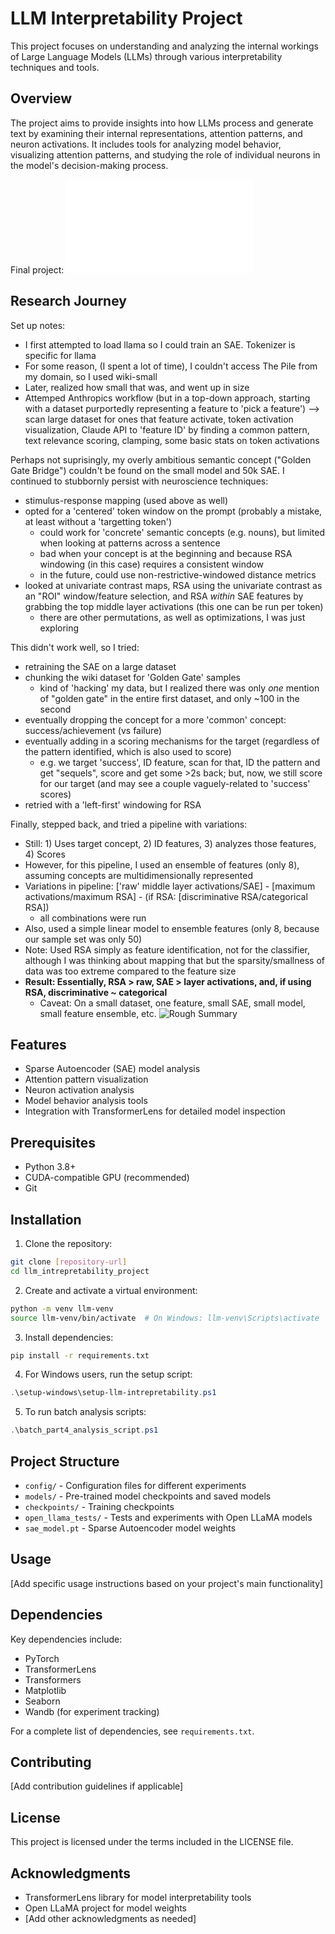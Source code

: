 # LLM Interpretability Project

This project focuses on understanding and analyzing the internal workings of Large Language Models (LLMs) through various interpretability techniques and tools.

## Overview

The project aims to provide insights into how LLMs process and generate text by examining their internal representations, attention patterns, and neuron activations. It includes tools for analyzing model behavior, visualizing attention patterns, and studying the role of individual neurons in the model's decision-making process.

Final project: ![ProjectSummary.md](ProjectSummary.md)

## Research Journey

Set up notes:
- I first attempted to load llama so I could train an SAE. Tokenizer is specific for llama
- For some reason, (I spent a lot of time), I couldn't access The Pile from my domain, so I used wiki-small
- Later, realized how small that was, and went up in size
- Attemped Anthropics workflow (but in a top-down approach, starting with a dataset purportedly representing a feature to 'pick a feature') --> scan large dataset for ones that feature activate, token activation visualization, Claude API to 'feature ID' by finding a common pattern, text relevance scoring, clamping, some basic stats on token activations

Perhaps not suprisingly, my overly ambitious semantic concept ("Golden Gate Bridge") couldn't be found on the small model and 50k SAE. I continued to stubbornly persist with neuroscience techniques:
- stimulus-response mapping (used above as well)
- opted for a 'centered' token window on the prompt (probably a mistake, at least without a 'targetting token')
  - could work for 'concrete' semantic concepts (e.g. nouns), but limited when looking at patterns across a sentence
  - bad when your concept is at the beginning and because RSA windowing (in this case) requires a consistent window
  - in the future, could use non-restrictive-windowed distance metrics
- looked at univariate contrast maps, RSA using the univariate contrast as an "ROI" window/feature selection, and RSA *within* SAE features by grabbing the top middle layer activations (this one can be run per token)
  - there are other permutations, as well as optimizations, I was just exploring

This didn't work well, so I tried:
- retraining the SAE on a large dataset
- chunking the wiki dataset for 'Golden Gate' samples
  - kind of 'hacking' my data, but I realized there was only *one* mention of "golden gate" in the entire first dataset, and only ~100 in the second
- eventually dropping the concept for a more 'common' concept: success/achievement (vs failure)
- eventually adding in a scoring mechanisms for the target (regardless of the pattern identified, which is also used to score)
  - e.g. we target 'success', ID feature, scan for that, ID the pattern and get "sequels", score and get some >2s back; but, now, we still score for our target (and may see a couple vaguely-related to 'success' scores)
- retried with a 'left-first' windowing for RSA

Finally, stepped back, and tried a pipeline with variations:
- Still: 1) Uses target concept, 2) ID features, 3) analyzes those features, 4) Scores
- However, for this pipeline, I used an ensemble of features (only 8), assuming concepts are multidimensionally represented
- Variations in pipeline: ['raw' middle layer activations/SAE] - [maximum activations/maximum RSA] - (if RSA: [discriminative RSA/categorical RSA])
  - all combinations were run
- Also, used a simple linear model to ensemble features (only 8, because our sample set was only 50)
- Note: Used RSA simply as feature identification, not for the classifier, although I was thinking about mapping that but the sparsity/smallness of data was too extreme compared to the feature size
- **Result: Essentially, RSA > raw, SAE > layer activations, and, if using RSA, discriminative ~ categorical**
  - Caveat: On a small dataset, one feature, small SAE, small model, small feature ensemble, etc.
![Rough Summary](.\llm_intrepretability_project\results\SR_TOPIC_1_SUCCESS_CONTINUATION\combinatorial_analysis_20250525_012051\method_comparison_anlaysis.png)

## Features

- Sparse Autoencoder (SAE) model analysis
- Attention pattern visualization
- Neuron activation analysis
- Model behavior analysis tools
- Integration with TransformerLens for detailed model inspection

## Prerequisites

- Python 3.8+
- CUDA-compatible GPU (recommended)
- Git

## Installation

1. Clone the repository:
```bash
git clone [repository-url]
cd llm_intrepretability_project
```

2. Create and activate a virtual environment:
```bash
python -m venv llm-venv
source llm-venv/bin/activate  # On Windows: llm-venv\Scripts\activate
```

3. Install dependencies:
```bash
pip install -r requirements.txt
```

4. For Windows users, run the setup script:
```powershell
.\setup-windows\setup-llm-intrepretability.ps1
```

5. To run batch analysis scripts:
```powershell
.\batch_part4_analysis_script.ps1
```

## Project Structure

- `config/` - Configuration files for different experiments
- `models/` - Pre-trained model checkpoints and saved models
- `checkpoints/` - Training checkpoints
- `open_llama_tests/` - Tests and experiments with Open LLaMA models
- `sae_model.pt` - Sparse Autoencoder model weights

## Usage

[Add specific usage instructions based on your project's main functionality]

## Dependencies

Key dependencies include:
- PyTorch
- TransformerLens
- Transformers
- Matplotlib
- Seaborn
- Wandb (for experiment tracking)

For a complete list of dependencies, see `requirements.txt`.

## Contributing

[Add contribution guidelines if applicable]

## License

This project is licensed under the terms included in the LICENSE file.

## Acknowledgments

- TransformerLens library for model interpretability tools
- Open LLaMA project for model weights
- [Add other acknowledgments as needed]
